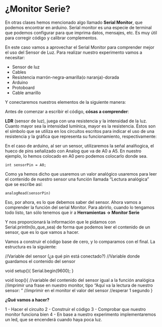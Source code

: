 # ¿Monitor Serie?

En otras clases hemos mencionado algo llamado **Serial Monitor**, que podemos encontrar en arduino. Serial monitor es una especie de terminal que podemos configurar para que imprima datos, mensajes, etc. Es muy útil para corregir código y calibrar complementos.

En este caso vamos a aprovechar el Serial Monitor para comprender mejor el uso del Sensor de Luz. Para realizar nuestro experimento vamos a necesitar:

- Sensor de luz
- Cables
- Resistencia marrón-negra-amarilla(o naranja)-dorada
- Arduino
- Protoboard
- Cable amarillo

Y conectaremos nuestros elementos de la siguiente manera:

Antes de comenzar a escribir el código, **cósas a comprender**:

**LDR** (sensor de luz), juega con una resistencia y la intensidad de la luz. Cuanto mayor sea la intensidad lumínica, mayor es la resistencia. Éstos son el símbolo que se utiliza en los circuitos escritos para indicar el uso de una resistencia y la gráfica que representa su funcionamiento, respectivamente:

En el caso de arduino, al ser un sensor, utilizaremos la señal analñogica, el hueco de pins señalizado con Analog que va de A0 a A5. En nuestro ejemplo, lo hemos colocado en A0 pero podemos colocarlo donde sea. 

    int sensorPin = A0;

Como ya hemos dicho que usaremos un valor analógico usaremos para leer el contenido de nuestro sensor una función llamada “Lectura analógica” que se escribe así:

    analogRead(sensorPin)
    
Eso, por ahora, es lo que debemos saber del sensor. Ahora vamos a comprender  la función del serial Monitor. Para abrirlo, cuando lo tengamos todo listo, tan sólo tenemos que ir a **Herramientas -> Monitor Serie**

Y nos proporcionará la información que le pidamos con Serial.println(lo_que_sea) de forma que podemos leer el contenido de un sensor, que es lo que vamos a hacer. 

Vamos a construir el código base de cero, y lo comparamos con el final. La estructura es la siguiente:

//Variable del sensor (¿a qué pin está conectado?)
//Variable donde guardamos el contenido del sensor

void setup(){
Serial.begin(9600);
}

void loop(){
//variable del contenido del sensor igual a la función analógica
//imprimir una frase en nuestro monitor, tipo “Aquí va la lectura de nuestro sensor: ”
//imprimir en el monitor el valor del sensor
//esperar 1 segundo
}


**¿Qué vamos a hacer?**

1 -  Hacer el circuito
2 - Construir el código
3 - Comprobar que nuestro monitor funciona bien
4 - En base a nuestro experimento implementaremos un led, que se encenderá cuando haya poca luz.

